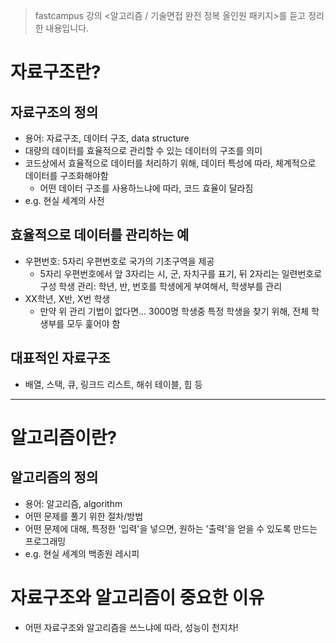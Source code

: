 
> fastcampus 강의 <알고리즘 / 기술면접 완전 정복 올인원 패키지>를 듣고 정리한 내용입니다.

# 자료구조란?

## 자료구조의 정의
- 용어: 자료구조, 데이터 구조, data structure
- 대량의 데이터를 효율적으로 관리할 수 있는 데이터의 구조를 의미
- 코드상에서 효율적으로 데이터를 처리하기 위해, 데이터 특성에 따라, 체계적으로 데이터를 구조화해야함
    - 어떤 데이터 구조를 사용하느냐에 따라, 코드 효율이 달라짐
- e.g. 현실 세계의 사전

## 효율적으로 데이터를 관리하는 예
- 우편번호: 5자리 우편번호로 국가의 기초구역을 제공
    - 5자리 우편번호에서 앞 3자리는 시, 군, 자치구를 표기, 뒤 2자리는 일련번호로 구성 학생 관리: 학년, 반, 번호를 학생에게 부여해서, 학생부를 관리
- XX학년, X반, X번 학생
    - 만약 위 관리 기법이 없다면... 3000명 학생중 특정 학생을 찾기 위해, 전체 학생부를 모두 훑어야 함

## 대표적인 자료구조
- 배열, 스택, 큐, 링크드 리스트, 해쉬 테이블, 힙 등

---

# 알고리즘이란?

## 알고리즘의 정의
- 용어: 알고리즘, algorithm
- 어떤 문제를 풀기 위한 절차/방법
- 어떤 문제에 대해, 특정한 '입력'을 넣으면, 원하는 '출력'을 얻을 수 있도록 만드는 프로그래밍
- e.g. 현실 세계의 백종원 레시피

# 자료구조와 알고리즘이 중요한 이유
- 어떤 자료구조와 알고리즘을 쓰느냐에 따라, 성능이 천지차!



